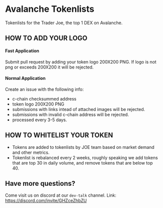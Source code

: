 # Avalanche Tokenlists
Tokenlists for the Trader Joe, the top 1 DEX on Avalanche. 

## HOW TO ADD YOUR LOGO

#### Fast Application
Submit pull request by adding your token logo 200X200 PNG. If logo is not png or exceeds 200X200 it will be rejected. 

#### Normal Application
Create an issue with the following info:
- c-chain checksummed address
- token logo 200X200 PNG
- submissions with links intead of attached images will be rejected. 
- submissions with invalid c-chain address will be rejected. 
- processed every 3-5 days.

## HOW TO WHITELIST YOUR TOKEN
- Tokens are added to tokenlists by JOE team based on market demand and other metrics. 
- Tokenlist is rebalanced every 2 weeks, roughly speaking we add tokens that are top 30 in daily volume, and remove tokens that are below top 40. 

## Have more questions?
Come visit us on discord at our `dev-talk` channel. 
Link: https://discord.com/invite/GHZceZhbZU
